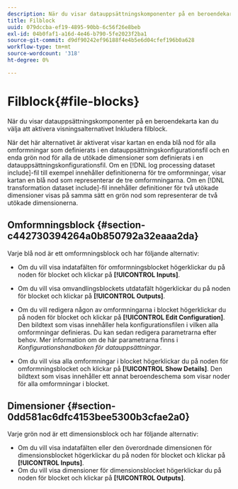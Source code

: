 ```yaml
---
description: När du visar datauppsättningskomponenter på en beroendekarta kan du välja att aktivera visningsalternativet Inkludera filblock.
title: Filblock
uuid: 079dccba-ef19-4895-90bb-6c56f26e8beb
exl-id: 04b0faf1-a16d-4e46-b790-5fe2023f2ba1
source-git-commit: d9df90242ef96188f4e4b5e6d04cfef196b0a628
workflow-type: tm+mt
source-wordcount: '318'
ht-degree: 0%

---
```


# Filblock{#file-blocks}

När du visar datauppsättningskomponenter på en beroendekarta kan du välja att aktivera visningsalternativet Inkludera filblock.

När det här alternativet är aktiverat visar kartan en enda blå nod för alla omformningar som definierats i en datauppsättningskonfigurationsfil och en enda grön nod för alla de utökade dimensioner som definierats i en datauppsättningskonfigurationsfil. Om en [!DNL log processing dataset include]-fil till exempel innehåller definitionerna för tre omformningar, visar kartan en blå nod som representerar de tre omformningarna. Om en [!DNL transformation dataset include]-fil innehåller definitioner för två utökade dimensioner visas på samma sätt en grön nod som representerar de två utökade dimensionerna.

## Omformningsblock {#section-c442730394264a0b850792a32eaaa2da}

Varje blå nod är ett omformningsblock och har följande alternativ:

* Om du vill visa indatafälten för omformningsblocket högerklickar du på noden för blocket och klickar på **[!UICONTROL Inputs]**.
* Om du vill visa omvandlingsblockets utdatafält högerklickar du på noden för blocket och klickar på **[!UICONTROL Outputs]**.
* Om du vill redigera någon av omformningarna i blocket högerklickar du på noden för blocket och klickar på **[!UICONTROL Edit Configuration]**. Den bildtext som visas innehåller hela konfigurationsfilen i vilken alla omformningar definieras. Du kan sedan redigera parametrarna efter behov. Mer information om de här parametrarna finns i *Konfigurationshandboken för datauppsättningar*.

* Om du vill visa alla omformningar i blocket högerklickar du på noden för omformningsblocket och klickar på **[!UICONTROL Show Details]**. Den bildtext som visas innehåller ett annat beroendeschema som visar noder för alla omformningar i blocket.

## Dimensioner {#section-0dd581ac6dfc4153bee5300b3cfae2a0}

Varje grön nod är ett dimensionsblock och har följande alternativ:

* Om du vill visa indatafälten eller den överordnade dimensionen för dimensionsblocket högerklickar du på noden för blocket och klickar på **[!UICONTROL Inputs]**.
* Om du vill visa dimensioner för dimensionsblocket högerklickar du på noden för blocket och klickar på **[!UICONTROL Outputs]**.
